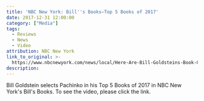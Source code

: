 ```yaml
---
title: 'NBC New York: Bill''s Books—Top 5 Books of 2017'
date: 2017-12-31 12:00:00
category: ["Media"]
tags:
  - Reviews
  - News
  - Video
attribution: NBC New York
link_to_original: >-
  https://www.nbcnewyork.com/news/local/Here-Are-Bill-Goldsteins-Book-Choices-for-Dec-29-467398533.html
description:
---
```



Bill Goldstein selects Pachinko in his Top 5 Books of 2017 in NBC New York's Bill's Books. To see the video, please click the link.